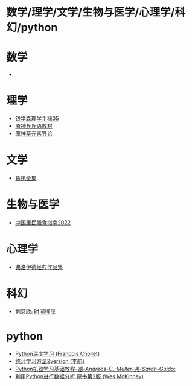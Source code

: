 # 数学/理学/文学/生物与医学/心理学/科幻/python

# 数学
- 
# 理学
- [钱学森理学手稿05](https://discord.com/channels/1218507417533419531/1237794177756958751)
- [原神丘丘语教材](https://github.com/AuroraDasiy/Cloud/blob/main/%E5%8E%9F%E7%A5%9E%E4%B8%98%E4%B8%98%E8%AF%AD%E6%95%99%E6%9D%90.pdf)
- [原神草元素导论](https://github.com/AuroraDasiy/Cloud/blob/main/%E5%8E%9F%E7%A5%9E%E8%8D%89%E5%85%83%E7%B4%A0%E5%AF%BC%E8%AE%BA%20.pdf)
# 文学
- [鲁迅全集](https://discord.com/channels/1218507417533419531/1243447034661568564)
# 生物与医学
- [中国居民膳食指南2022](https://discord.com/channels/1218507417533419531/1237760189235593276)
# 心理学
- [弗洛伊德经典作品集](https://discord.com/channels/1218507417533419531/1237760986132254824)
# 科幻
- 刘慈欣:
[时间移民](https://discord.com/channels/1218507417533419531/1237760614076518460)
# python
- [Python深度学习 (Francois Chollet)](https://discord.com/channels/1218507417533419531/1237653393044930602)
- [统计学习方法2version (李航)](https://discord.com/channels/1218507417533419531/1237654437519032421)
- [Python机器学习基础教程-__德_-Andreas-C.-Müller-_美_-Sarah-Guido_:](https://discord.com/channels/1218507417533419531/1237655917521014804)
- [利用Python进行数据分析 原书第2版 (Wes McKinney)](https://discord.com/channels/1218507417533419531/1237722277617864715)